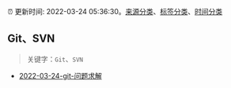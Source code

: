 :alarm_clock: 更新时间: 2022-03-24 05:36:30。[来源分类](../README.md)、[标签分类](../TAGS.md)、[时间分类](../TIMELINE.md)

## Git、SVN


> 关键字：`Git`、`SVN`



- [2022-03-24-git-问题求解](https://www.v2ex.com/t/842578) 